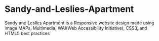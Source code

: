 # Sandy-and-Leslies-Apartment

Sandy and Leslies Apartment is a Responsive website design made using Image MAPs, Multimedia, WAI(Web Accessibility Initiative), CSS3, and HTML5 best practices

